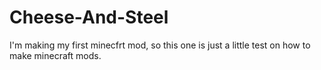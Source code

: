 # Cheese-And-Steel
I'm making my first minecfrt mod, so this one is just a little test on how to make minecraft mods. 
